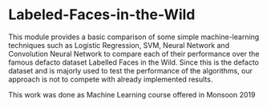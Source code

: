 # Labeled-Faces-in-the-Wild
This module provides a basic comparison of some simple machine-learning techniques such as Logistic Regression, SVM, Neural Network and Convolution Neural Network to compare each of their performance over the famous defacto dataset Labelled Faces in the Wild. Since this is the defacto dataset and is majorly used to test the performance of the algorithms, our approach is not to compete with already implemented results.

This work was done as Machine Learning course offered in Monsoon 2019
